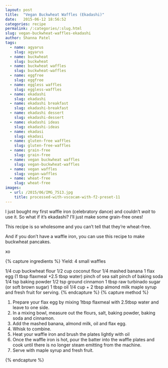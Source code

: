 ```yaml
---
layout: post
title:  "Vegan Buckwheat Waffles (Ekadashi)"
date:   2015-06-12 18:56:52
categories: recipe
permalink: /:categories/:slug.html
slug: vegan-buckwheat-waffles-ekadashi
author: Shanna Patel
tags: 
  - name: agyarus
    slug: agyarus
  - name: buckwheat
    slug: buckwheat
  - name: buckwheat waffles
    slug: buckwheat-waffles
  - name: eggfree
    slug: eggfree
  - name: eggless waffles
    slug: eggless-waffles
  - name: ekadashi
    slug: ekadashi
  - name: ekadashi breakfast
    slug: ekadashi-breakfast
  - name: ekadashi dessert
    slug: ekadashi-dessert
  - name: ekadashi ideas
    slug: ekadashi-ideas
  - name: ekadasi
    slug: ekadasi
  - name: gluten-free waffles
    slug: gluten-free-waffles
  - name: grain-free
    slug: grain-free
  - name: vegan buckwheat waffles
    slug: vegan-buckwheat-waffles
  - name: vegan waffles
    slug: vegan-waffles
  - name: wheat-free
    slug: wheat-free
images: 
  - url: /2015/06/IMG_7513.jpg
    title: processed-with-vscocam-with-f2-preset-11
---
```

<p>I just bought my first waffle iron (celebratory dance) and couldn’t <em>wait</em> to use it. So what if it’s ekadashi? I’ll just make some grain-free ones!</p>
<p>This recipe is so wholesome and you can’t tell that they’re wheat-free.</p>
<p>And if you don’t have a waffle iron, you can use this recipe to make buckwheat pancakes.</p>
<p>xo</p>
{% capture ingredients %}
Yield: 4 small waffles

1/4 cup buckwheat flour
1/2 cup coconut flour
1/4 mashed banana
1 flax egg (1 tbsp flaxmeal +2.5 tbsp water)
pinch of sea salt
pinch of baking soda
1/4 tsp baking powder
1/2 tsp ground cinnamon
1 tbsp raw turbinado sugar (or soft brown sugar)
1 tbsp oil 
1/4 cup + 2 tbsp almond milk
maple syrup and fresh fruit for serving.
{% endcapture %}
{% capture method %}
<ol>
<li>Prepare your flax egg by mixing 1tbsp flaxmeal with 2.5tbsp water and leave to one side.</li>
<li>In a mixing bowl, measure out the flours, salt, baking powder, baking soda and cinnamon.</li>
<li>Add the mashed banana, almond milk, oil and flax egg.</li>
<li>Whisk to combine.</li>
<li>Heat your waffle iron and brush the plates lightly with oil</li>
<li>Once the waffle iron is hot, pour the batter into the waffle plates and cook until there is no longer steam emitting from the machine.</li>
<li>Serve with maple syrup and fresh fruit.</li>
</ol>
{% endcapture %}
